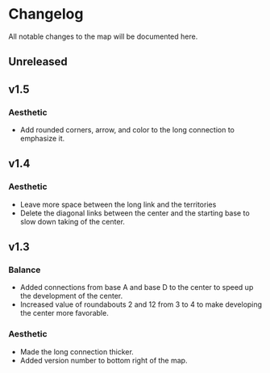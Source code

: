 # Changelog
All notable changes to the map will be documented here.

## Unreleased

## v1.5

### Aesthetic
- Add rounded corners, arrow, and color to the long connection to emphasize it.

## v1.4

### Aesthetic
- Leave more space between the long link and the territories
- Delete the diagonal links between the center and the starting base to slow down taking of the center.

## v1.3

### Balance
- Added connections from base A and base D to the center to speed up the development of the center.
- Increased value of roundabouts 2 and 12 from 3 to 4 to make developing the center more favorable.

### Aesthetic
- Made the long connection thicker.
- Added version number to bottom right of the map.
